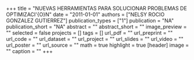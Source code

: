 +++
title = "NUEVAS HERRAMIENTAS PARA SOLUCIONAR PROBLEMAS DE OPTIMIZACI\'{O}N"
date = "2011-01-01"
authors = ["NELSY ROCIO GONZALEZ GUTIERREZ"]
publication_types = ["1"]
publication = "NA"
publication_short = "NA"
abstract = ""
abstract_short = ""
image_preview = ""
selected = false
projects = []
tags = []
url_pdf = ""
url_preprint = ""
url_code = ""
url_dataset = ""
url_project = ""
url_slides = ""
url_video = ""
url_poster = ""
url_source = ""
math = true
highlight = true
[header]
image = ""
caption = ""
+++
